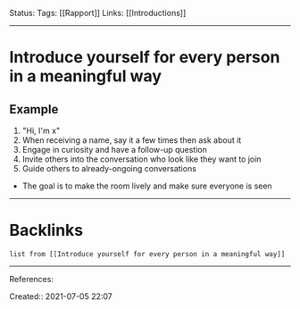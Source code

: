 Status: 
Tags: [[Rapport]]
Links: [[Introductions]]
___
# Introduce yourself for every person in a meaningful way
## Example
1. "Hi, I'm x"
2. When receiving a name, say it a few times then ask about it
3. Engage in curiosity and have a follow-up question
4. Invite others into the conversation who look like they want to join
5. Guide others to already-ongoing conversations
- The goal is to make the room lively and make sure everyone is seen
___
# Backlinks
```dataview
list from [[Introduce yourself for every person in a meaningful way]]
```
___
References: 

Created:: 2021-07-05 22:07
